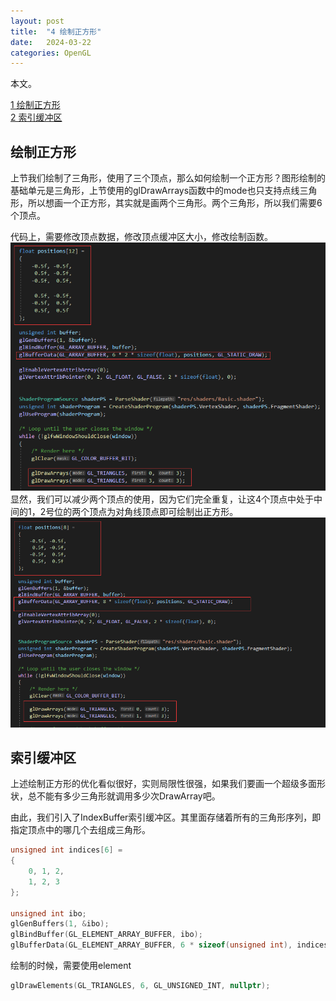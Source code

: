 ```yaml
---
layout: post
title:  "4 绘制正方形"
date:   2024-03-22
categories: OpenGL
---
```


本文。  

[1 绘制正方形](#绘制正方形)  
[2 索引缓冲区](#索引缓冲区)  
## 绘制正方形
上节我们绘制了三角形，使用了三个顶点，那么如何绘制一个正方形？图形绘制的基础单元是三角形，上节使用的glDrawArrays函数中的mode也只支持点线三角形，所以想画一个正方形，其实就是画两个三角形。两个三角形，所以我们需要6个顶点。  

代码上，需要修改顶点数据，修改顶点缓冲区大小，修改绘制函数。
![](../../../assets/OpenGL/3_1.png)
显然，我们可以减少两个顶点的使用，因为它们完全重复，让这4个顶点中处于中间的1，2号位的两个顶点为对角线顶点即可绘制出正方形。
![](../../../assets/OpenGL/3_2.png)


## 索引缓冲区
上述绘制正方形的优化看似很好，实则局限性很强，如果我们要画一个超级多面形状，总不能有多少三角形就调用多少次DrawArray吧。  

由此，我们引入了IndexBuffer索引缓冲区。其里面存储着所有的三角形序列，即指定顶点中的哪几个去组成三角形。
```Cpp
unsigned int indices[6] =
{
	0, 1, 2,
	1, 2, 3
};

unsigned int ibo;
glGenBuffers(1, &ibo);
glBindBuffer(GL_ELEMENT_ARRAY_BUFFER, ibo);
glBufferData(GL_ELEMENT_ARRAY_BUFFER, 6 * sizeof(unsigned int), indices, GL_STATIC_DRAW);
```
绘制的时候，需要使用element
```Cpp
glDrawElements(GL_TRIANGLES, 6, GL_UNSIGNED_INT, nullptr);
```
